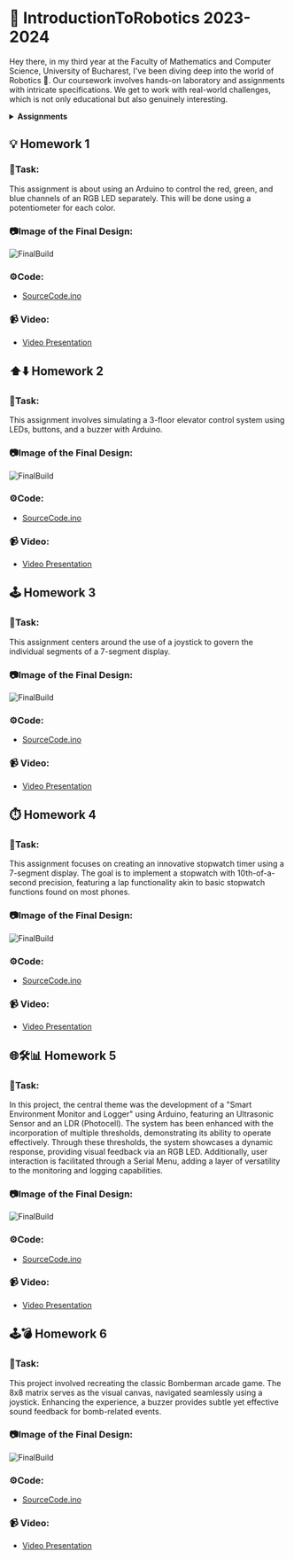 # 🤖 IntroductionToRobotics 2023-2024

Hey there, in my third year at the Faculty of Mathematics and Computer Science, University of Bucharest, I've been diving deep into the world of Robotics 🚀. Our coursework involves hands-on laboratory and assignments with intricate specifications. We get to work with real-world challenges, which is not only educational but also genuinely interesting.


<details>
<summary><strong>Assignments</strong></summary>

- 📝 Homework 1: This assignment focuses on controlling each channel (Red, Green, and Blue) of an RGB LED using individual potentiometers.
  - 📂 [File location](https://github.com/teodor-daniel1234/IntroductionToRobotics/blob/main/Homework/HomeworkOne)
  
- 📝 Homework 2: This project involves creating a simulation of a three-floor elevator control system using Arduino, which includes the integration of LEDs, buttons, and a buzzer. It's akin to simulating the operation of an elevator.
  - 📂 [File location](https://github.com/teodor-daniel1234/IntroductionToRobotics/tree/main/Homework/HomeworkTwo)

- 📝 Homework 3: In this assignment, the primary focus is directed towards the utilization of a controller as the central instrument for managing the individual segments of a 7-segment display. 
  - 📂 [File location](https://github.com/teodor-daniel1234/IntroductionToRobotics/tree/main/Homework/HomeworkThree)

- 📝 Homework 4: This assignment revolves around the development of a stopwatch timer, employing a 4-digit 7-segment display and three buttons for control. The objective is to implement a stopwatch that counts in 10ths of a second.
  - 📂 [File location](https://github.com/teodor-daniel1234/IntroductionToRobotics/tree/main/Homework/HomeworkFour)
  
- 📝 Homework 5: In this assignment, the primary focus was on creating a "Smart Environment Monitor and Logger" using Arduino, incorporating an Ultrasonic Sensor and an LDR (Photocell). This system is engineered to utilize these sensors for gathering environmental data. It not only provides visual feedback through an RGB LED but also facilitates user interaction via a Serial Menu.
  - 📂 [File location](https://github.com/teodor-daniel1234/IntroductionToRobotics/tree/main/Homework/HomeworkFive)

- 📝 Homework 6: In this assignment, the main focus was on recreating the classic Bomberman game in a retro arcade style using Arduino. The project utilizes an 8x8 matrix, a joystick for intuitive controls, and a buzzer for immersive audio feedback.

  - 📂 [File location](https://github.com/teodor-daniel1234/IntroductionToRobotics/tree/main/Homework/HomeworkSix)

- 📝 Homework 7: In this assignment, the main focus was on recreating the classic Bomberman game (using a 8x8 led matrix) in a retro arcade style using Arduino and adding an lcd display for feedback and a menu, all controlled using a joystick.

  - 📂 [File location](https://github.com/teodor-daniel1234/IntroductionToRobotics/tree/main/Homework/HomeworkSeven)
 
  


</details>
  
## 💡 Homework 1
### 🎯Task:
This assignment is about using an Arduino to control the red, green, and blue channels of an RGB LED separately. This will be done using a potentiometer for each color.

### 📷Image of the Final Design:
![FinalBuild](https://github.com/teodor-daniel1234/IntroductionToRobotics/assets/115356255/1f94e546-3e48-4903-871d-683c1cfb83f1)

### ⚙️Code:
- [SourceCode.ino](https://github.com/teodor-daniel1234/IntroductionToRobotics/blob/main/Homework/HomeworkOne/HomeworkOne.ino)

### 📹 Video:
- [Video Presentation](https://youtu.be/1z6IuqXTeDo)

## ⬆️⬇️ Homework 2
### 🎯Task:
This assignment involves simulating a 3-floor elevator control system using
LEDs, buttons, and a buzzer with Arduino.

### 📷Image of the Final Design:
![FinalBuild](https://github.com/teodor-daniel1234/IntroductionToRobotics/blob/main/Homework/HomeworkTwo/FinalDesignElevator.jpeg)
### ⚙️Code:
- [SourceCode.ino](https://github.com/teodor-daniel1234/IntroductionToRobotics/blob/main/Homework/HomeworkTwo/HomeworkTwo.ino)

### 📹 Video:
- [Video Presentation](https://youtube.com/shorts/wVC9FuauEjk?feature=share)

## 🕹️ Homework 3
### 🎯Task:
This assignment centers around the use of a joystick to govern the individual segments of a 7-segment display.
### 📷Image of the Final Design:
![FinalBuild](https://github.com/teodor-daniel1234/IntroductionToRobotics/blob/main/Homework/HomeworkThree/FinalBuild.jpeg)
### ⚙️Code:
- [SourceCode.ino](https://github.com/teodor-daniel1234/IntroductionToRobotics/blob/main/Homework/HomeworkThree/HomeworkThree.ino)

### 📹 Video:
- [Video Presentation](https://youtu.be/pDAWOWdLimo)
  
## ⏱️ Homework 4
### 🎯Task:
This assignment focuses on creating an innovative stopwatch timer using a 7-segment display. The goal is to implement a stopwatch with 10th-of-a-second precision, featuring a lap functionality akin to basic stopwatch functions found on most phones.
### 📷Image of the Final Design:
![FinalBuild](https://github.com/teodor-daniel1234/IntroductionToRobotics/blob/main/Homework/HomeworkFour/FinalBuild.jpeg)
### ⚙️Code:
- [SourceCode.ino](https://github.com/teodor-daniel1234/IntroductionToRobotics/blob/main/Homework/HomeworkFour/HomeworkFour.ino)
### 📹 Video:
- [Video Presentation](https://www.youtube.com/watch?v=t60oIGi1tIM&ab_channel=Teodor-DanielBalan)
## 🌐🛠️📊 Homework 5
### 🎯Task:
In this project, the central theme was the development of a "Smart Environment Monitor and Logger" using Arduino, featuring an Ultrasonic Sensor and an LDR (Photocell). The system has been enhanced with the incorporation of multiple thresholds, demonstrating its ability to operate effectively. Through these thresholds, the system showcases a dynamic response, providing visual feedback via an RGB LED. Additionally, user interaction is facilitated through a Serial Menu, adding a layer of versatility to the monitoring and logging capabilities.
### 📷Image of the Final Design:
![FinalBuild](https://github.com/teodor-daniel1234/IntroductionToRobotics/blob/main/Homework/HomeworkFive/FinalBuild.jpeg)
### ⚙️Code:
- [SourceCode.ino](https://github.com/teodor-daniel1234/IntroductionToRobotics/blob/main/Homework/HomeworkFive/HomeworkFive.ino)
### 📹 Video:
- [Video Presentation](https://youtu.be/iZat5utNYsA)

## 🕹️💣 Homework 6
### 🎯Task:
This project involved recreating the classic Bomberman arcade game. The 8x8 matrix serves as the visual canvas, navigated seamlessly using a joystick. Enhancing the experience, a buzzer provides subtle yet effective sound feedback for bomb-related events.
### 📷Image of the Final Design:
![FinalBuild](https://github.com/teodor-daniel1234/IntroductionToRobotics/blob/main/Homework/HomeworkSix/FinalBuild.jpeg)
### ⚙️Code:
- [SourceCode.ino](https://github.com/teodor-daniel1234/IntroductionToRobotics/blob/main/Homework/HomeworkSix/HomeworkSix.ino)
### 📹 Video:
- [Video Presentation](https://youtube.com/shorts/xtSW4jeLi24)

